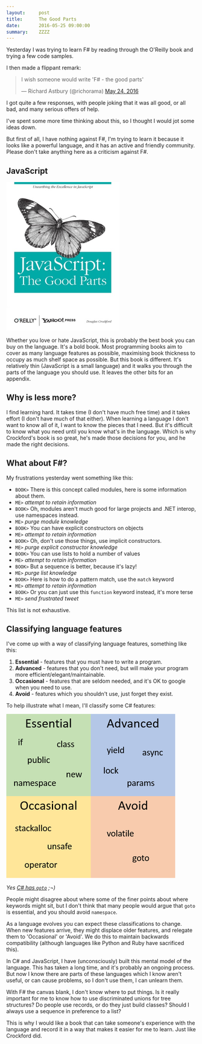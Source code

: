```yaml
---
layout:     post
title:      The Good Parts
date:       2016-05-25 09:00:00
summary:    ZZZZ
---
```


Yesterday I was trying to learn F# by reading through the O'Reilly book and trying a few code samples.

I then made a flippant remark:

<blockquote class="twitter-tweet" data-lang="en"><p lang="en" dir="ltr">I wish someone would write &#39;F# - the good parts&#39;</p>&mdash; Richard Astbury (@richorama) <a href="https://twitter.com/richorama/status/735122629275836416">May 24, 2016</a></blockquote>
<script async src="//platform.twitter.com/widgets.js" charset="utf-8"></script>

I got quite a few responses, with people joking that it was all good, or all bad, and many serious offers of help.

I've spent some more time thinking about this, so I thought I would jot some ideas down.

But first of all, I have nothing against F#, I'm trying to learn it because it looks like a powerful language, and it
has an active and friendly community. Please don't take anything here as a criticism against F#.

## JavaScript

![JavaScript the Good Parts](/images/jsgoodparts.jpg)

Whether you love or hate JavaScript, this is probably the best book you can buy on the language.
It's a bold book.
Most programming books aim to cover as many language features as possible, maximising book thickness to occupy as
much shelf space as possible.
But this book is different.
It's relatively thin (JavaScript is a small language) and it walks you through the parts of the language you should use.
It leaves the other bits for an appendix.

## Why is less more?

I find learning hard. It takes time (I don't have much free time) and it takes effort (I don't have much of that either).
When learning a language I don't want to know all of it, I want to know the pieces that I need. But it's difficult to
know what you need until you know what's in the language. Which is why Crockford's book is so great, he's made those
decisions for you, and he made the right decisions.

## What about F#?

My frustrations yesterday went something like this:

* `BOOK>` There is this concept called modules, here is some information about them.
* `ME>` _attempt to retain information_
* `BOOK>` Oh, modules aren't much good for large projects and .NET interop, use namespaces instead.
* `ME>` _purge module knowledge_
* `BOOK>` You can have explicit constructors on objects
* `ME>` _attempt to retain information_
* `BOOK>` Oh, don't use those things, use implicit constructors.
* `ME>` _purge explicit constructor knowledge_
* `BOOK>` You can use lists to hold a number of values
* `ME>` _attempt to retain information_
* `BOOK>` But a sequence is better, because it's lazy!
* `ME>` _purge list knowledge_
* `BOOK>` Here is how to do a pattern match, use the `match` keyword
* `ME>` _attempt to retain information_
* `BOOK>` Or you can just use this `function` keyword instead, it's more terse
* `ME>` _send frustrated tweet_

This list is not exhaustive.

## Classifying language features

I've come up with a way of classifying language features, something like this:

1. __Essential__ - features that you must have to write a program.
1. __Advanced__ - features that you don't need, but will make your program more efficient/elegant/maintainable.
1. __Occasional__ - features that are seldom needed, and it's OK to google when you need to use.
1. __Avoid__ - features which you shouldn't use, just forget they exist.

To help illustrate what I mean, I'll classify some C# features:

![C# quadrants](/images/csharpquadrants.png)

_Yes [C# has `goto`](https://msdn.microsoft.com/en-gb/library/13940fs2.aspx) ;¬)_

People might disagree about where some of the finer points about where keywords might sit,
but I don't think that many people would argue that `goto` is essential, and you should avoid `namespace`.

As a language evolves you can expect these classifications to change. When new features arrive, they might displace older
features, and relegate them to 'Occasional' or 'Avoid'. We do this to maintain backwards compatibility (although languages
like Python and Ruby have sacrificed this).

In C# and JavaScript, I have (unconsciously) built this mental model of the language.
This has taken a long time, and it's probably an ongoing process.
But now I know there are parts of these languages which I know aren't useful, or can cause problems,
so I don't use them, I can unlearn them.

With F# the canvas blank, I don't know where to put things. Is it really important for me to know how to use
discriminated unions for tree structures? Do people use records, or do they just build classes? Should I always
use a sequence in preference to a list?

This is why I would like a book that can take someone's experience with the language and record it in a way that
makes it easier for me to learn. Just like Crockford did.
